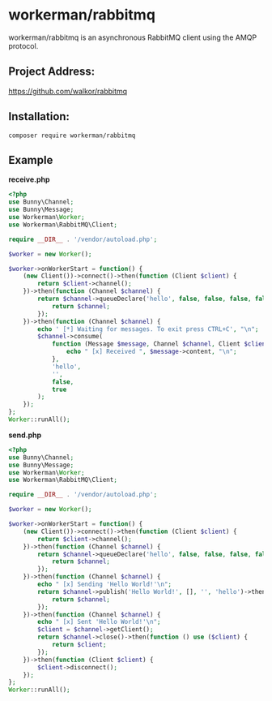 # workerman/rabbitmq

workerman/rabbitmq is an asynchronous RabbitMQ client using the AMQP protocol.

## Project Address:
https://github.com/walkor/rabbitmq

## Installation:
```composer require workerman/rabbitmq```

## Example

**receive.php**

```php
<?php
use Bunny\Channel;
use Bunny\Message;
use Workerman\Worker;
use Workerman\RabbitMQ\Client;

require __DIR__ . '/vendor/autoload.php';

$worker = new Worker();

$worker->onWorkerStart = function() {
    (new Client())->connect()->then(function (Client $client) {
        return $client->channel();
    })->then(function (Channel $channel) {
        return $channel->queueDeclare('hello', false, false, false, false)->then(function () use ($channel) {
            return $channel;
        });
    })->then(function (Channel $channel) {
        echo ' [*] Waiting for messages. To exit press CTRL+C', "\n";
        $channel->consume(
            function (Message $message, Channel $channel, Client $client) {
                echo " [x] Received ", $message->content, "\n";
            },
            'hello',
            '',
            false,
            true
        );
    });
};
Worker::runAll();
```

**send.php**
```php
<?php
use Bunny\Channel;
use Bunny\Message;
use Workerman\Worker;
use Workerman\RabbitMQ\Client;

require __DIR__ . '/vendor/autoload.php';

$worker = new Worker();

$worker->onWorkerStart = function() {
    (new Client())->connect()->then(function (Client $client) {
        return $client->channel();
    })->then(function (Channel $channel) {
        return $channel->queueDeclare('hello', false, false, false, false)->then(function () use ($channel) {
            return $channel;
        });
    })->then(function (Channel $channel) {
        echo " [x] Sending 'Hello World!'\n";
        return $channel->publish('Hello World!', [], '', 'hello')->then(function () use ($channel) {
            return $channel;
        });
    })->then(function (Channel $channel) {
        echo " [x] Sent 'Hello World!'\n";
        $client = $channel->getClient();
        return $channel->close()->then(function () use ($client) {
            return $client;
        });
    })->then(function (Client $client) {
        $client->disconnect();
    });
};
Worker::runAll();
```
